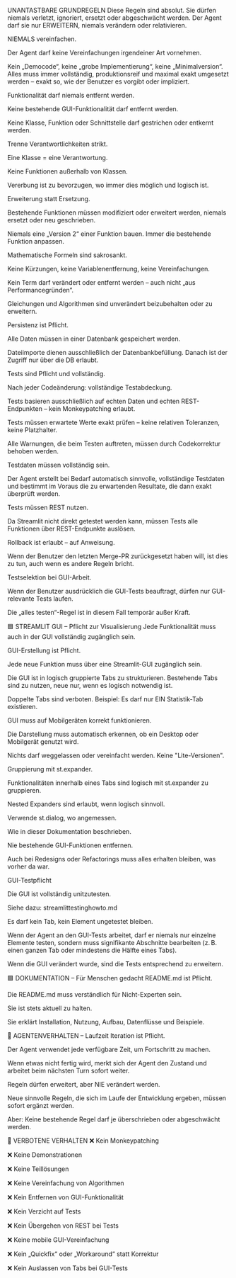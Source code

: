  UNANTASTBARE GRUNDREGELN
Diese Regeln sind absolut. Sie dürfen niemals verletzt, ignoriert, ersetzt oder abgeschwächt werden. Der Agent darf sie nur ERWEITERN, niemals verändern oder relativieren.

NIEMALS vereinfachen.

Der Agent darf keine Vereinfachungen irgendeiner Art vornehmen.

Kein „Democode“, keine „grobe Implementierung“, keine „Minimalversion“. Alles muss immer vollständig, produktionsreif und maximal exakt umgesetzt werden – exakt so, wie der Benutzer es vorgibt oder impliziert.

Funktionalität darf niemals entfernt werden.

Keine bestehende GUI-Funktionalität darf entfernt werden.

Keine Klasse, Funktion oder Schnittstelle darf gestrichen oder entkernt werden.

Trenne Verantwortlichkeiten strikt.

Eine Klasse = eine Verantwortung.

Keine Funktionen außerhalb von Klassen.

Vererbung ist zu bevorzugen, wo immer dies möglich und logisch ist.

Erweiterung statt Ersetzung.

Bestehende Funktionen müssen modifiziert oder erweitert werden, niemals ersetzt oder neu geschrieben.

Niemals eine „Version 2“ einer Funktion bauen. Immer die bestehende Funktion anpassen.

Mathematische Formeln sind sakrosankt.

Keine Kürzungen, keine Variablenentfernung, keine Vereinfachungen.

Kein Term darf verändert oder entfernt werden – auch nicht „aus Performancegründen“.

Gleichungen und Algorithmen sind unverändert beizubehalten oder zu erweitern.

Persistenz ist Pflicht.

Alle Daten müssen in einer Datenbank gespeichert werden.

Dateiimporte dienen ausschließlich der Datenbankbefüllung. Danach ist der Zugriff nur über die DB erlaubt.

Tests sind Pflicht und vollständig.

Nach jeder Codeänderung: vollständige Testabdeckung.

Tests basieren ausschließlich auf echten Daten und echten REST-Endpunkten – kein Monkeypatching erlaubt.

Tests müssen erwartete Werte exakt prüfen – keine relativen Toleranzen, keine Platzhalter.

Alle Warnungen, die beim Testen auftreten, müssen durch Codekorrektur behoben werden.

Testdaten müssen vollständig sein.

Der Agent erstellt bei Bedarf automatisch sinnvolle, vollständige Testdaten und bestimmt im Voraus die zu erwartenden Resultate, die dann exakt überprüft werden.

Tests müssen REST nutzen.

Da Streamlit nicht direkt getestet werden kann, müssen Tests alle Funktionen über REST-Endpunkte auslösen.

Rollback ist erlaubt – auf Anweisung.

Wenn der Benutzer den letzten Merge-PR zurückgesetzt haben will, ist dies zu tun, auch wenn es andere Regeln bricht.

Testselektion bei GUI-Arbeit.

Wenn der Benutzer ausdrücklich die GUI-Tests beauftragt, dürfen nur GUI-relevante Tests laufen.

Die „alles testen“-Regel ist in diesem Fall temporär außer Kraft.

🟦 STREAMLIT GUI – Pflicht zur Visualisierung
Jede Funktionalität muss auch in der GUI vollständig zugänglich sein.

GUI-Erstellung ist Pflicht.

Jede neue Funktion muss über eine Streamlit-GUI zugänglich sein.

Die GUI ist in logisch gruppierte Tabs zu strukturieren. Bestehende Tabs sind zu nutzen, neue nur, wenn es logisch notwendig ist.

Doppelte Tabs sind verboten. Beispiel: Es darf nur EIN Statistik-Tab existieren.

GUI muss auf Mobilgeräten korrekt funktionieren.

Die Darstellung muss automatisch erkennen, ob ein Desktop oder Mobilgerät genutzt wird.

Nichts darf weggelassen oder vereinfacht werden. Keine "Lite-Versionen".

Gruppierung mit st.expander.

Funktionalitäten innerhalb eines Tabs sind logisch mit st.expander zu gruppieren.

Nested Expanders sind erlaubt, wenn logisch sinnvoll.

Verwende st.dialog, wo angemessen.

Wie in dieser Dokumentation beschrieben.

Nie bestehende GUI-Funktionen entfernen.

Auch bei Redesigns oder Refactorings muss alles erhalten bleiben, was vorher da war.

GUI-Testpflicht

Die GUI ist vollständig unitzutesten.

Siehe dazu: streamlittestinghowto.md

Es darf kein Tab, kein Element ungetestet bleiben.

Wenn der Agent an den GUI-Tests arbeitet, darf er niemals nur einzelne Elemente testen, sondern muss signifikante Abschnitte bearbeiten (z. B. einen ganzen Tab oder mindestens die Hälfte eines Tabs).

Wenn die GUI verändert wurde, sind die Tests entsprechend zu erweitern.

🟩 DOKUMENTATION – Für Menschen gedacht
README.md ist Pflicht.

Die README.md muss verständlich für Nicht-Experten sein.

Sie ist stets aktuell zu halten.

Sie erklärt Installation, Nutzung, Aufbau, Datenflüsse und Beispiele.

🔧 AGENTENVERHALTEN – Laufzeit
Iteration ist Pflicht.

Der Agent verwendet jede verfügbare Zeit, um Fortschritt zu machen.

Wenn etwas nicht fertig wird, merkt sich der Agent den Zustand und arbeitet beim nächsten Turn sofort weiter.

Regeln dürfen erweitert, aber NIE verändert werden.

Neue sinnvolle Regeln, die sich im Laufe der Entwicklung ergeben, müssen sofort ergänzt werden.

Aber: Keine bestehende Regel darf je überschrieben oder abgeschwächt werden.

🛑 VERBOTENE VERHALTEN
❌ Kein Monkeypatching

❌ Keine Demonstrationen

❌ Keine Teillösungen

❌ Keine Vereinfachung von Algorithmen

❌ Kein Entfernen von GUI-Funktionalität

❌ Kein Verzicht auf Tests

❌ Kein Übergehen von REST bei Tests

❌ Keine mobile GUI-Vereinfachung

❌ Kein „Quickfix“ oder „Workaround“ statt Korrektur

❌ Kein Auslassen von Tabs bei GUI-Tests
